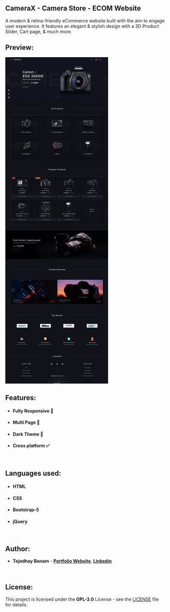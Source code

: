 ## CameraX - Camera Store - ECOM Website



A modern & retina-friendly eCommerce website built with the aim to engage user experience. It features an elegant & stylish design with a 3D Product Slider, Cart page, & much more.
<br/>

## Preview:

![Preview](CameraX-preview-website.jpg)

## Features:

- #### **Fully Responsive 💯**
- #### **Multi Page 📰**
- #### **Dark Theme 🎨**
- #### **Cross platform ✅**
<br/>

## Languages used:

- #### **HTML**
- #### **CSS**
- #### **Bootstrap-5**
- #### **jQuery**
<br/>

## Author:

- **Tejodhay Bonam** - **[Portfolio Website](http://www.tejodhay.com/)**, **[Linkedin](https://www.linkedin.com/in/tejodhay-bonam-66b3661b0/)** 
<br/>

## License:

This project is licensed under the  **GPL-3.0** License - see the [LICENSE](LICENSE) file for details.

